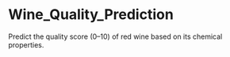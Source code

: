 # Wine_Quality_Prediction
Predict the quality score (0–10) of red wine based on its chemical properties.
